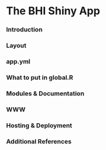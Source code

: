 # The BHI Shiny App

### Introduction

### Layout

### app.yml

### What to put in global.R

### Modules & Documentation

### WWW

### Hosting & Deployment

### Additional References
